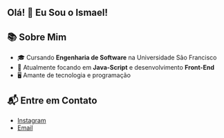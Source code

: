## Olá! 👋 Eu Sou o Ismael!
## 📚 Sobre Mim
- 🎓 Cursando **Engenharia de Software** na Universidade São Francisco
- 🌱 Atualmente focando em **Java-Script** e desenvolvimento **Front-End**
- 🖥️ Amante de tecnologia e programação
  
## 📬 Entre em Contato
- [Instagram](https://www.instagram.com/ismajovi/)
- [Email](mailto:ismael.joventino@mail.usf.edu.br)
